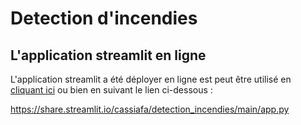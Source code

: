 # Detection d'incendies

## L'application streamlit en ligne

L'application streamlit a été déployer en ligne est peut être utilisé en [cliquant ici](https://share.streamlit.io/cassiafa/detection_incendies/main/app.py) ou bien en suivant le lien ci-dessous :

https://share.streamlit.io/cassiafa/detection_incendies/main/app.py